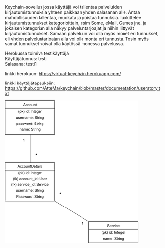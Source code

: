 Keychain-sovellus jossa käyttäjä voi tallentaa palveluiden kirjautumistunnuksia yhteen paikkaan yhden salasanan alle. Antaa mahdollisuuden tallentaa, muokata ja poistaa tunnuksia. luokittelee kirjautumistunnukset kategorioittain, esim Some, eMail, Games jne. ja jokaisen kategorian alla näkyy palveluntarjoajat ja niihin liittyvät kirjautumistunnukset. Samaan palveluun voi olla myös monet eri tunnukset, eli yhden palveluntarjoajan alla voi olla monta eri tunnusta. Tosin myös samat tunnukset voivat olla käytössä monessa palvelussa.

Herokussa toimiva testikäyttäjä     
    Käyttäjätunnus: testi   
    Salasana: testi1

linkki herokuun: <https://virtual-keychain.herokuapp.com/>

linkki käyttäjätapauksiin: https://github.com/AtteMa/keychain/blob/master/documentation/userstory.txt

![](https://github.com/AtteMa/keychain/blob/master/documentation/Tietokantakaavio.png)
